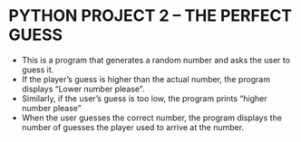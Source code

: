 # PYTHON PROJECT 2 – THE PERFECT GUESS
* This is a program that generates a random number and asks the user to guess it.
* If the player’s guess is higher than the actual number, the program displays “Lower number please”.
* Similarly, if the user’s guess is too low, the program prints “higher number please”
* When the user guesses the correct number, the program displays the number of guesses the player used to arrive at the number.
